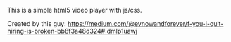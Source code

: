 This is a simple html5 video player with js/css. 

Created by this guy: https://medium.com/@evnowandforever/f-you-i-quit-hiring-is-broken-bb8f3a48d324#.dmlp1uawj

